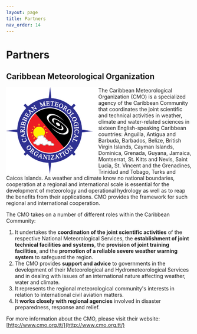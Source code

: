 ```yaml
---
layout: page
title: Partners
nav_order: 14
---
```


# Partners

## Caribbean Meteorological Organization
<img align="left" src="images/cmo-logo-250.png">
The Caribbean Meteorological Organization (CMO) is a specialized agency of the Caribbean Community that coordinates the joint scientific and technical activities in weather, climate and water-related sciences in sixteen English-speaking Caribbean countries: Anguilla, Antigua and Barbuda, Barbados, Belize, British Virgin Islands, Cayman Islands, Dominica, Grenada, Guyana, Jamaica, Montserrat, St. Kitts and Nevis, Saint Lucia, St. Vincent and the Grenadines, Trinidad and Tobago, Turks and Caicos Islands. As weather and climate know no national boundaries, cooperation at a regional and international scale is essential for the development of meteorology and operational hydrology as well as to reap the benefits from their applications. CMO provides the framework for such regional and international cooperation.   

The CMO takes on a number of different roles within the Caribbean Community:
1. It undertakes the **coordination of the joint scientific activities** of the respective National Meteorological Services, the **establishment of joint technical facilities and systems**, the **provision of joint training facilities**, and the **promotion of a reliable severe weather warning system** to safeguard the region. 
2. The CMO provides **support and advice** to governments in the development of their Meteorological and Hydrometeorological Services and in dealing with issues of an international nature affecting weather, water and climate.
3. It represents the regional meteorological community's interests in relation to international civil aviation matters. 
4. It **works closely with regional agencies** involved in disaster preparedness, response and relief. 

For more information about the CMO, please visit their website: [http://www.cmo.org.tt/](http://www.cmo.org.tt/)

